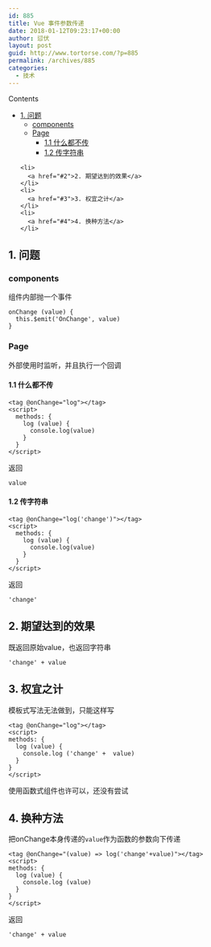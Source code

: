 ```yaml
---
id: 885
title: Vue 事件参数传递
date: 2018-01-12T09:23:17+00:00
author: 愆伏
layout: post
guid: http://www.tortorse.com/?p=885
permalink: /archives/885
categories:
  - 技术
---
```

<div id="toc_container" class="no_bullets">
  <p class="toc_title">
    Contents
  </p>
  
  <ul class="toc_list">
    <li>
      <a href="#1">1. 问题</a><ul>
        <li>
          <a href="#components">components</a>
        </li>
        <li>
          <a href="#Page">Page</a><ul>
            <li>
              <a href="#11">1.1 什么都不传</a>
            </li>
            <li>
              <a href="#12">1.2 传字符串</a>
            </li>
          </ul>
        </li>
      </ul>
    </li>
    
    <li>
      <a href="#2">2. 期望达到的效果</a>
    </li>
    <li>
      <a href="#3">3. 权宜之计</a>
    </li>
    <li>
      <a href="#4">4. 换种方法</a>
    </li>
  </ul>
</div>

## <span id="1">1. 问题</span>

### <span id="components">components</span>

组件内部抛一个事件

<pre class="line-numbers prism-highlight" data-start="1"><code class="language-javascript">onChange (value) {
  this.$emit('OnChange', value)
}
</code></pre>

### <span id="Page">Page</span>

外部使用时监听，并且执行一个回调

#### <span id="11">1.1 什么都不传</span>

<pre class="line-numbers prism-highlight" data-start="1"><code class="language-html">&lt;tag @onChange="log"&gt;&lt;/tag&gt;
&lt;script&gt;
  methods: {
    log (value) {
      console.log(value)
    }
  }
&lt;/script&gt;
</code></pre>

返回

<pre class="line-numbers prism-highlight" data-start="1"><code class="language-bash">value
</code></pre>

#### <span id="12">1.2 传字符串</span>

<pre class="line-numbers prism-highlight" data-start="1"><code class="language-html">&lt;tag @onChange="log('change')"&gt;&lt;/tag&gt;
&lt;script&gt;
  methods: {
    log (value) {
      console.log(value)
    }
  }
&lt;/script&gt;
</code></pre>

返回

<pre class="line-numbers prism-highlight" data-start="1"><code class="language-bash">'change'
</code></pre>

## <span id="2">2. 期望达到的效果</span>

既返回原始value，也返回字符串

<pre class="line-numbers prism-highlight" data-start="1"><code class="language-bash">'change' + value
</code></pre>

## <span id="3">3. 权宜之计</span>

模板式写法无法做到，只能这样写

<pre class="line-numbers prism-highlight" data-start="1"><code class="language-html">&lt;tag @onChange="log"&gt;&lt;/tag&gt;
&lt;script&gt;
methods: {
  log (value) {
    console.log ('change' +  value)
  }
}
&lt;/script&gt;
</code></pre>

使用函数式组件也许可以，还没有尝试

## <span id="4">4. 换种方法</span>

把onChange本身传递的`value`作为函数的参数向下传递

<pre class="line-numbers prism-highlight" data-start="1"><code class="language-html">&lt;tag @onChange="(value) =&gt; log('change'+value)"&gt;&lt;/tag&gt;
&lt;script&gt;
methods: {
  log (value) {
    console.log (value)
  }
}
&lt;/script&gt;
</code></pre>

返回

<pre class="line-numbers prism-highlight" data-start="1"><code class="language-bash">'change' + value
</code></pre>